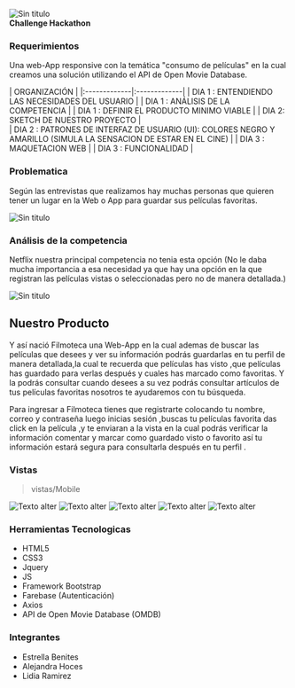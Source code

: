 ![Sin titulo](assets/images/header.png)  
**Challenge Hackathon**  
### **Requerimientos**
Una web-App responsive con la temática "consumo de películas" en la cual creamos una solución utilizando el API de Open Movie Database.



| ORGANIZACIÓN |
|:-------------|:-------------|
|  DIA 1 : ENTENDIENDO LAS NECESIDADES DEL USUARIO   |
|   DIA 1 : ANÁLISIS DE LA COMPETENCIA  |
|   DIA 1 : DEFINIR EL PRODUCTO MINIMO VIABLE  |
|  DIA 2: SKETCH DE NUESTRO PROYECTO   |  
| DIA 2 :  PATRONES DE INTERFAZ DE USUARIO (UI): COLORES NEGRO Y AMARILLO (SIMULA LA SENSACION DE ESTAR EN EL CINE)  |
| DIA 3 : MAQUETACION WEB   |
| DIA 3 :  FUNCIONALIDAD  |

### **Problematica**

Según las entrevistas que realizamos hay muchas personas que quieren tener un lugar en la Web o App para guardar sus películas favoritas.

![Sin titulo](assets/images/encuesta1.png)
### **Análisis de la competencia**
Netflix nuestra principal competencia no tenia esta opción (No le daba mucha importancia a esa necesidad ya que hay una opción en la que registran las películas vistas o seleccionadas pero no de manera detallada.)

![Sin titulo](assets/images/encuesta2.png)

## **Nuestro Producto**
Y así nació Filmoteca una Web-App en la cual ademas de buscar las películas que desees y ver su información podrás guardarlas en tu perfil de manera detallada,la cual te recuerda que películas has visto ,que películas has guardado para verlas después y cuales has marcado como favoritas. Y la podrás consultar cuando desees a su vez podrás consultar artículos de tus películas favoritas nosotros te ayudaremos con tu búsqueda.

Para ingresar a Filmoteca tienes que registrarte colocando tu nombre, correo y contraseña luego inicias sesión ,buscas tu películas favorita das click en la película ,y te enviaran a la vista en la cual podrás verificar la información comentar y marcar como guardado visto o favorito así tu información estará segura para consultarla después en tu perfil .

### Vistas

> vistas/Mobile

![ Texto alter](assets/images/image.PNG)
![ Texto alter](assets/images/image1.PNG)
![ Texto alter](assets/images/image2.PNG)
![ Texto alter](assets/images/image2.1.PNG)
![ Texto alter](assets/images/image3.PNG)

### Herramientas Tecnologicas  
- HTML5  
- CSS3  
- Jquery  
- JS  
- Framework Bootstrap
- Farebase (Autenticación)
- Axios
- API de Open Movie Database (OMDB)

### Integrantes  
- Estrella Benites
- Alejandra Hoces  
- Lidia Ramirez
